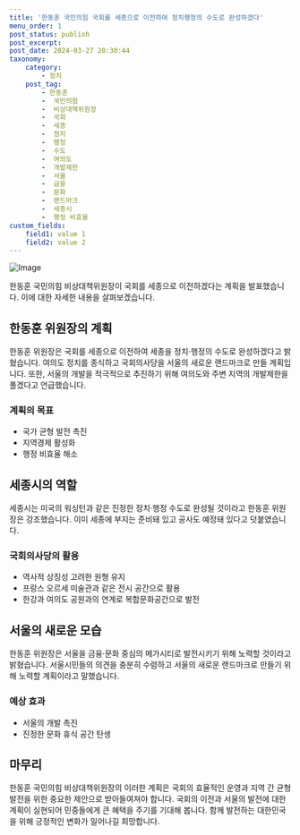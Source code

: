 ```yaml
---
title: '한동훈 국민의힘 국회를 세종으로 이전하여 정치행정의 수도로 완성하겠다'
menu_order: 1
post_status: publish
post_excerpt: 
post_date: 2024-03-27 20:30:44
taxonomy:
    category:
        - 정치
    post_tag:
        - 한동훈
        -  국민의힘
        -  비상대책위원장
        -  국회
        -  세종
        -  정치
        -  행정
        -  수도
        -  여의도
        -  개발제한
        -  서울
        -  금융
        -  문화
        -  랜드마크
        -  세종시
        -  행정 비효율
custom_fields:
    field1: value 1
    field2: value 2
---
```


![Image](https://imgnews.pstatic.net/image/437/2024/03/27/0000385794_002_20240327093201658.jpg?type=w647)

한동훈 국민의힘 비상대책위원장이 국회를 세종으로 이전하겠다는 계획을 발표했습니다. 이에 대한 자세한 내용을 살펴보겠습니다.
## 한동훈 위원장의 계획
한동훈 위원장은 국회를 세종으로 이전하여 세종을 정치·행정의 수도로 완성하겠다고 밝혔습니다. 여의도 정치를 종식하고 국회의사당을 서울의 새로운 랜드마크로 만들 계획입니다. 또한, 서울의 개발을 적극적으로 추진하기 위해 여의도와 주변 지역의 개발제한을 풀겠다고 언급했습니다.
### 계획의 목표
- 국가 균형 발전 촉진
- 지역경제 활성화
- 행정 비효율 해소
## 세종시의 역할
세종시는 미국의 워싱턴과 같은 진정한 정치·행정 수도로 완성될 것이라고 한동훈 위원장은 강조했습니다. 이미 세종에 부지는 준비돼 있고 공사도 예정돼 있다고 덧붙였습니다.
### 국회의사당의 활용
- 역사적 상징성 고려한 원형 유지
- 프랑스 오르세 미술관과 같은 전시 공간으로 활용
- 한강과 여의도 공원과의 연계로 복합문화공간으로 발전
## 서울의 새로운 모습
한동훈 위원장은 서울을 금융·문화 중심의 메가시티로 발전시키기 위해 노력할 것이라고 밝혔습니다. 서울시민들의 의견을 충분히 수렴하고 서울의 새로운 랜드마크로 만들기 위해 노력할 계획이라고 말했습니다.
### 예상 효과
- 서울의 개발 촉진
- 진정한 문화 휴식 공간 탄생
## 마무리
한동훈 국민의힘 비상대책위원장의 이러한 계획은 국회의 효율적인 운영과 지역 간 균형 발전을 위한 중요한 제안으로 받아들여져야 합니다. 국회의 이전과 서울의 발전에 대한 계획이 실현되어 민중들에게 큰 혜택을 주기를 기대해 봅니다. 함께 발전하는 대한민국을 위해 긍정적인 변화가 일어나길 희망합니다.
